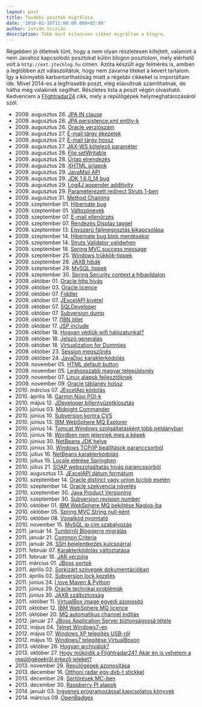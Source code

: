 ```yaml
---
layout: post
title: További posztok migrálása
date: '2018-01-16T11:00:00.000+02:00'
author: István Viczián
description: Több mint kilencven cikket migráltam a blogra.
---
```


Régebben jó ötletnek tűnt, hogy a nem olyan részletesen kifejtett, valamint a nem Javahoz kapcsolódó posztokat
külön blogon posztolom, mely elérhető volt a `http://ext.jtechlog.hu` címen. Azóta készült egy felmérés is, amiben a legtöbben azt válaszoltátok,
hogy nem zavarna titeket a kevert tartalom. Így a könnyebb karbantarthatóság miatt a régebbi cikkeket is
importáltam ide. Mivel 2014-es a legfrissebb poszt, elég elavultnak számíthatnak, de hátha még valakinek segíthet. Részletes
lista a poszt végén olvasható. Kedvencem a [Flightradar24](/2013/10/27/hogy-mukodik-a-flightradar24.html) cikk,
mely a repülőgépek helymeghatározásáról szól.

<!-- more -->

* 2009\. augusztus 26. [JPA IN clause](/2009/08/26/jpa-in-clause.html)
* 2009\. augusztus 26. [JPA persistence.xml entity-k](/2009/08/26/jpa-persistencexml-entity-k.html)
* 2009\. augusztus 26. [Oracle verziószám](/2009/08/26/oracle-verzioszam.html)
* 2009\. augusztus 27. [E-mail tárgy ékezetek](/2009/08/27/e-mail-targy-ekezetek.html)
* 2009\. augusztus 27. [E-mail tárgy hossz](/2009/08/27/e-mail-targy-hossz.html)
* 2009\. augusztus 27. [JAX-WS kötelező paraméter](/2009/08/27/jax-ws-kotelezo-parameter.html)
* 2009\. augusztus 28. [File.setWritable](/2009/08/28/filesetwritable.html)
* 2009\. augusztus 28. [Űrlap elrendezés](/2009/08/28/urlap-elrendezes.html)
* 2009\. augusztus 28. [XHTML űrlapok](/2009/08/28/xhtml-urlapok.html)
* 2009\. augusztus 29. [JavaMail API](/2009/08/29/javamail-api.html)
* 2009\. augusztus 29. [JDK 1.6.0_14 bug](/2009/08/29/jdk-16014-bug.html)
* 2009\. augusztus 29. [Log4J appender additivity](/2009/08/29/log4j-appender-additivity.html)
* 2009\. augusztus 29. [Paraméterezett redirect Struts 1-ben](/2009/08/29/parameterezett-redirect-struts-1-ben.html)
* 2009\. augusztus 31. [Method Chaining](/2009/08/31/method-chaining.html)
* 2009\. szeptember 01. [Hibernate bug](/2009/09/01/hibernate-bug.html)
* 2009\. szeptember 01. [Változónevek](/2009/09/01/valtozonevek.html)
* 2009\. szeptember 07. [E-mail ellenőrzés](/2009/09/07/e-mail-ellenorzes.html)
* 2009\. szeptember 07. [Rendezés Display taggel](/2009/09/07/rendezes-display-taggel.html)
* 2009\. szeptember 13. [Egyszerű fájlmegosztás kikapcsolása](/2009/09/13/egyszeru-fajlmegosztas-kikapcsolasa.html)
* 2009\. szeptember 14. [Hibernate bug blob mentésekor](/2009/09/14/hibernate-bug-blob-mentesekor.html)
* 2009\. szeptember 14. [Struts Validator validwhen](/2009/09/14/struts-validator-validwhen.html)
* 2009\. szeptember 18. [Spring MVC success message](/2009/09/18/spring-mvc-success-message.html)
* 2009\. szeptember 25. [Windows trükkök-tippek](/2009/09/25/windows-trukkok-tippek.html)
* 2009\. szeptember 28. [JAXB hibák](/2009/09/28/jaxb-hibak.html)
* 2009\. szeptember 29. [MySQL tippek](/2009/09/29/mysql-tippek.html)
* 2009\. szeptember 30. [Spring Security context a hibaoldalon](/2009/09/30/spring-security-context-hibaoldalon.html)
* 2009\. október 01. [Oracle http hívás](/2009/10/01/oracle-http-hivas.html)
* 2009\. október 03. [Oracle licence](/2009/10/03/oracle-licence.html)
* 2009\. október 07. [Fiddler](/2009/10/07/fiddler.html)
* 2009\. október 07. [JExcelAPI kivétel](/2009/10/07/jexcelapi-kivetel.html)
* 2009\. október 07. [SQLDeveloper](/2009/10/07/sqldeveloper.html)
* 2009\. október 07. [Subversion dump](/2009/10/07/subversion-dump.html)
* 2009\. október 17. [I18N ötlet](/2009/10/17/i18n-otlet.html)
* 2009\. október 17. [JSP include](/2009/10/17/jsp-include.html)
* 2009\. október 18. [Hogyan védjük wifi hálózatunkat?](/2009/10/18/hogyan-vedjuk-wifi-halozatunkat.html)
* 2009\. október 18. [Jelszó generálás](/2009/10/18/jelszo-generalas.html)
* 2009\. október 18. [Virtualization for Dummies](/2009/10/18/virtualization-for-dummies.html)
* 2009\. október 23. [Session megszűnés](/2009/10/23/session-megszunes.html)
* 2009\. október 24. [JavaDoc karakterkódolás](/2009/10/24/javadoc-karakterkodolas.html)
* 2009\. november 05. [HTML default button](/2009/11/05/html-default-button.html)
* 2009\. november 05. [Leghosszabb magyar településnév](/2009/11/05/leghosszabb-magyar-telepulesnev.html)
* 2009\. november 07. [Linux alapok fejlesztőknek](/2009/11/07/linux-alapok-fejlesztoknek.html)
* 2009\. november 09. [Oracle táblanév hossz](/2009/11/09/oracle-tablanev-hossz.html)
* 2010\. március 07. [JExcelApi kódolás](/2010/03/07/jexcelapi-kodolas.html)
* 2010\. április 18. [Garmin Nüvi POI-k](/2010/04/18/garmin-nuvi-poi-k.html)
* 2010\. május 12. [JDeveloper billentyűzetkiosztás](/2010/05/12/jdeveloper-billentyuzetkiosztas.html)
* 2010\. június 03. [Midnight Commander](/2010/06/03/midnight-commander.html)
* 2010\. június 10. [Subversion kontra CVS](/2010/06/10/subversion-kontra-cvs.html)
* 2010\. június 13. [IBM WebSphere MQ Explorer](/2010/06/13/ibm-websphere-mq-explorer.html)
* 2010\. június 14. [Tomcat Windows szolgáltatásként több példányban](/2010/06/14/tobb-tomcat-szolgaltatas-windowson.html)
* 2010\. június 18. [Wordben nem jelennek meg a képek](/2010/06/18/wordben-nem-jelennek-meg-kepek.html)
* 2010\. június 30. [NetBeans JDK helye](/2010/06/30/netbeans-jdk-helye.html)
* 2010\. június 30. [Windows TCP/IP beállítások paranccsorból](/2010/06/30/windows-tcpip-beallitasok-paranccsorbol.html)
* 2010\. július 16. [NetBeans karakterkódolás](/2010/07/16/netbeans-karakterkodolas.html)
* 2010\. július 19. [Locale elérése Springben](/2010/07/19/locale-elerese-springben.html)
* 2010\. július 21. [SOAP webszolgáltatás hívás parancssorból](/2010/07/21/soap-webszolgaltatas-hivas.html)
* 2010\. augusztus 13. [JExcelAPI dátum formátum](/2010/08/13/jexcelapi-datum-formatum.html)
* 2010\. szeptember 14. [Oracle distinct vagy union b/clob esetén](/2010/09/14/oracle-distinct-vagy-union-bclob-eseten.html)
* 2010\. szeptember 14. [Oracle szekvencia növelés](/2010/09/14/oracle-szekvencia-noveles.html)
* 2010\. szeptember 30. [Java Product Versioning](/2010/09/30/java-product-versioning.html)
* 2010\. szeptember 30. [Subversion revision number](/2010/09/30/subversion-revision-number.html)
* 2010\. október 01. [IBM WebSphere MQ bekötése Nagios-ba](/2010/10/01/ibm-websphere-mq-bekotese-nagiosba.html)
* 2010\. október 05. [Spring MVC String null-ként](/2010/10/05/spring-mvc-string-null-kent.html)
* 2010\. október 08. [Vonalkód nyomtató](/2010/10/08/vonalkod.html)
* 2010\. november 15. [MySQL ip cím szabályozás](/2010/11/15/mysql-ip-cim-szabalyozas.html)
* 2011\. január 14. [Tumblrről Bloggerre migrálás](/2011/01/14/tumblrrol-bloggerre-migralas.html)
* 2011\. január 21. [Common Criteria](/2011/01/21/common-criteria.html)
* 2011\. január 26. [SSH bejelentkezés kulcspárral](/2011/01/26/ssh-bejelentkezes-kulcsparral.html)
* 2011\. február 07. [Karakterkódolás változtatása](/2011/02/07/karakterkodolas-valtoztatasa.html)
* 2011\. február 18. [JAR verziója](/2011/02/18/jar-verzioja.html)
* 2011\. március 01. [JBoss portok](/2011/03/01/jboss-portok.html)
* 2011\. április 02. [Sorkizárt szövegek dokumentációban](/2011/04/02/sorkizart-szovegek-dokumentacioban.html)
* 2011\. április 02. [Subversion lock kezelés](/2011/04/02/subversion-lock-kezeles.html)
* 2011\. június 24. [I love Maven & Python](/2011/06/24/i-love-maven-python.html)
* 2011\. június 29. [Oracle technikai problémák](/2011/06/29/oracle-technikai-problemak.html)
* 2011\. június 30. [JAXB szálbiztosság](/2011/06/30/jaxb-szalbiztossag.html)
* 2011\. október 11. [VirtualBox image egyedi azonosító](/2011/10/11/virtualbox-image-egyedi-azonosito.html)
* 2011\. október 12. [IBM WebSphere MQ licence](/2011/10/12/ibm-websphere-mq-licence.html)
* 2011\. október 20. [MQ automatikus channel indítás](/2011/10/20/mq-automatikus-channel-inditas.html)
* 2012\. január 27. [JBoss Application Server biztonságossá tétele](/2012/01/27/biztonsagos-jboss.html)
* 2012\. május 04. [Telnet Windows7-en](/2012/05/04/telnet-windows7-en.html)
* 2012\. május 07. [Windows XP telepítés USB-ről](/2012/05/07/windows-xp-telepites-usb-rol.html)
* 2012\. május 10. [Windows7 telepítése VirtualBoxon](/2012/05/10/windows7-telepitese-virtualboxon.html)
* 2013\. október 26. [Hogyan archiválok?](/2013/10/26/hogyan-archivalok.html)
* 2013\. október 27. [Hogy működik a Flightradar24? Akár én is vehetem a repülőgépekről érkező jeleket?](/2013/10/27/hogy-mukodik-a-flightradar24.html)
* 2013\. november 29. [Repülőgépek azonosítása](/2013/11/29/repulogepek-azonositasa.html)
* 2013\. december 16. [Otthoni radar egy dvb-t stickkel](/2013/12/16/otthoni-radar-egy-dvb-t-stickkel.html)
* 2013\. december 28. [Sortörések MC-ben](/2013/12/28/sortoresek-mc-ben.html)
* 2013\. december 30. [Raspberry PI alapok](/2013/12/30/raspberry-pi-alapok.html)
* 2014\. január 03. [Ingyenes programozással kapcsolatos könyvek](/2014/01/03/ingyenes-programozas-konyvek.html)
* 2014\. március 09. [OpenBadges](/2014/03/09/openbadges.html)
